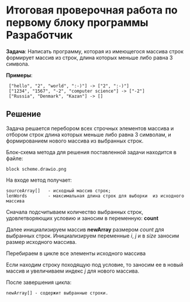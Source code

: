 # Итоговая проверочная работа по первому блоку программы Разработчик

 **Задача**: Написать программу, которая из имеющегося массива строк формирует массив из строк, длина которых меньше либо равна 3 символа.

**Примеры**:

     ["hello", "2", "world", ":-)"] -> ["2", ":-)"]
     ["1234", "1567", "-2", "computer science"] -> ["-2"]
     ["Russia", "Denmark", "Kazan"] -> []

## Решение

Задача решается перебором всех строчных элементов массива и отбором строк длина которых меньше либо равна 3 символам, и формированием нового массива из выбранных строк.

Блок-схема метода для решения поставленной задачи находится в файле:

    block scheme.drawio.png

На входе метод получает:

    sourceArray[]   - исходный массив строк;
    lenWords        - максимальная длина строк для выборки  из исходного массива

Сначала подсчитываем количество выбранных строк, удовлетворяющих условию и заносим в переменную: **count**

Далее инициализируем массив __newArray__ размером _count_ для выбранных строк.
Инициализируем переменные _i_, _j_ и в _size_ заносим размер исходного массива.

Перебираем в цикле все элементы исходного массива

Если находим строку походящую под условие, то заносим ее в новый массив и увеличиваем индекс _j_ для нового массива.

После завершения цикла:
    
    newArray[] - содержит выбранные строки.